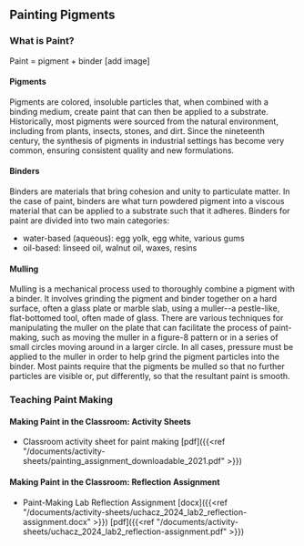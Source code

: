 ## Painting Pigments


### What is Paint?
Paint = pigment + binder
[add image]


#### Pigments
Pigments are colored, insoluble particles that, when combined with a binding medium, create paint that can then be applied to a substrate. Historically, most pigments were sourced from the natural environment, including from plants, insects, stones, and dirt. Since the nineteenth century, the synthesis of pigments in industrial settings has become very common, ensuring consistent quality and new formulations.

#### Binders
Binders are materials that bring cohesion and unity to particulate matter. In the case of paint, binders are what turn powdered pigment into a viscous material that can be applied to a substrate such that it adheres. Binders for paint are divided into two main categories:
- water-based (aqueous): egg yolk, egg white, various gums
- oil-based: linseed oil, walnut oil, waxes, resins

#### Mulling
Mulling is a mechanical process used to thoroughly combine a pigment with a binder. It involves grinding the pigment and binder together on a hard surface, often a glass plate or marble slab, using a muller--a pestle-like, flat-bottomed tool, often made of glass. There are various techniques for manipulating the muller on the plate that can facilitate the process of paint-making, such as moving the muller in a figure-8 pattern or in a series of small circles moving around in a larger circle. In all cases, pressure must be applied to the muller in order to help grind the pigment particles into the binder. Most paints require that the pigments be mulled so that no further particles are visible or, put differently, so that the resultant paint is smooth.

### Teaching Paint Making


#### Making Paint in the Classroom: Activity Sheets
- Classroom activity sheet for paint making [pdf]({{<ref "/documents/activity-sheets/painting_assignment_downloadable_2021.pdf" >}})

#### Making Paint in the Classroom: Reflection Assignment
- Paint-Making Lab Reflection Assignment [docx]({{<ref "/documents/activity-sheets/uchacz_2024_lab2_reflection-assignment.docx" >}}) [pdf]({{<ref "/documents/activity-sheets/uchacz_2024_lab2_reflection-assignment.pdf" >}})


